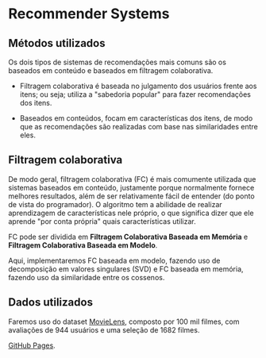 # Recommender Systems



## Métodos utilizados

Os dois tipos de sistemas de recomendações mais comuns são os baseados em conteúdo e baseados em filtragem colaborativa.

 * Filtragem colaborativa é baseada no julgamento dos usuários frente aos itens; ou seja; utiliza a "sabedoria popular" para fazer recomendações dos itens.
 
 * Baseados em conteúdos, focam em características dos itens, de modo que as recomendações são realizadas com base nas similaridades entre eles.
 
 
 ## Filtragem colaborativa
 
De modo geral, filtragem colaborativa (FC) é mais comumente utilizada que sistemas baseados em conteúdo, justamente porque normalmente fornece melhores resultados, além de ser relativamente fácil de entender (do ponto de vista do programador). O algoritmo tem a abilidade de realizar aprendizagem de características nele próprio, o que significa dizer que ele aprende "por conta própria" quais características utilizar.

FC pode ser dividida em **Filtragem Colaborativa Baseada em Memória** e **Filtragem Colaborativa Baseada em Modelo**.

Aqui, implementaremos FC baseada em modelo, fazendo uso de decomposição em valores singulares (SVD) e FC baseada em memória, fazendo uso da similaridade entre os cossenos.


## Dados utilizados


Faremos uso do dataset  [MovieLens](http://files.grouplens.org/datasets/movielens/), composto por 100 mil filmes, com avaliações de 944 usuários e uma seleção de 1682 filmes.

[GitHub Pages](https://pages.github.com/).
